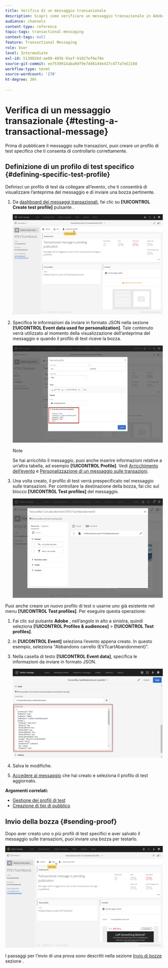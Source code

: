 ```yaml
---
title: Verifica di un messaggio transazionale
description: Scopri come verificare un messaggio transazionale in Adobe Campaign.
audience: channels
content-type: reference
topic-tags: transactional-messaging
context-tags: null
feature: Transactional Messaging
role: User
level: Intermediate
exl-id: 5138826d-ae08-403b-91ef-91027ef6e78e
source-git-commit: ee7539914aba9df9e7d46144e437c477a7e52168
workflow-type: tm+mt
source-wordcount: '278'
ht-degree: 36%

---
```


# Verifica di un messaggio transazionale {#testing-a-transactional-message}

Prima di pubblicare il messaggio sulle transazioni, puoi creare un profilo di test specifico che ti consenta di controllarlo correttamente.

## Definizione di un profilo di test specifico {#defining-specific-test-profile}

Definisci un profilo di test da collegare all’evento, che ti consentirà di visualizzare l’anteprima del messaggio e di inviare una bozza pertinente.

1. Da [dashboard dei messaggi transazionali](../../channels/using/editing-transactional-message.md#accessing-transactional-messages), fai clic su **[!UICONTROL Create test profile]** pulsante .

   ![](assets/message-center_test-profile.png)

1. Specifica le informazioni da inviare in formato JSON nella sezione **[!UICONTROL Event data used for personalization]**. Tale contenuto verrà utilizzato al momento della visualizzazione dell’anteprima del messaggio e quando il profilo di test riceve la bozza.

   ![](assets/message-center_event-data.png)

   >[!NOTE]
   >
   >Se hai arricchito il messaggio, puoi anche inserire informazioni relative a un’altra tabella, ad esempio **[!UICONTROL Profile]**. Vedi [Arricchimento dell’evento](../../channels/using/configuring-transactional-event.md#enriching-the-transactional-message-content) e [Personalizzazione di un messaggio sulle transazioni](../../channels/using/editing-transactional-message.md#personalizing-a-transactional-message).

1. Una volta creato, il profilo di test verrà prespecificato nel messaggio sulle transazioni. Per controllare la destinazione della bozza, fai clic sul blocco **[!UICONTROL Test profiles]** del messaggio.

   ![](assets/message-center_5.png)

Puoi anche creare un nuovo profilo di test o usarne uno già esistente nel menu **[!UICONTROL Test profiles]**. Per eseguire questa operazione:

1. Fai clic sul pulsante **Adobe** , nell’angolo in alto a sinistra, quindi seleziona **[!UICONTROL Profiles & audiences]** > **[!UICONTROL Test profiles]**.
1. In **[!UICONTROL Event]** seleziona l’evento appena creato. In questo esempio, seleziona &quot;Abbandono carrello (EVTcartAbandonment)&quot;.
1. Nella casella di testo **[!UICONTROL Event data]**, specifica le informazioni da inviare in formato JSON.

   ![](assets/message-center_3.png)

1. Salva le modifiche.
1. [Accedere al messaggio](../../channels/using/editing-transactional-message.md#accessing-transactional-messages) che hai creato e seleziona il profilo di test aggiornato.

**Argomenti correlati:**

* [Gestione dei profili di test](../../audiences/using/managing-test-profiles.md)
* [Creazione di tipi di pubblico](../../audiences/using/creating-audiences.md)

## Invio della bozza {#sending-proof}

Dopo aver creato uno o più profili di test specifici e aver salvato il messaggio sulle transazioni, puoi inviare una bozza per testarlo.

![](assets/message-center_10.png)

I passaggi per l’invio di una prova sono descritti nella sezione [Invio di bozze](../../sending/using/sending-proofs.md) sezione .
